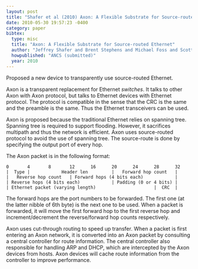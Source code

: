 ```yaml
---
layout: post
title: "Shafer et al (2010) Axon: A Flexible Substrate for Source-routed Ethernet (ANCS)"
date: 2010-05-30 19:57:23 -0400
category: paper
bibtex:
  type: misc
  title: "Axon: A Flexible Substrate for Source-routed Ethernet"
  author: "Jeffrey Shafer and Brent Stephens and Michael Foss and Scott Rixner and Alan L. Cox"
  howpublished: "ANCS (submitted)"
  year: 2010
---
```

Proposed a new device to transparently use source-routed Ethernet.

Axon is a transparent replacement for Ethernet *switches*. It talks to other Axon with Axon protocol, but talks to Ethernet devices with Ethernet protocol. The protocol is compatible in the sense that the CRC is the same and the preamble is the same. Thus the Ethernet transceivers can be used.

Axon is proposed because the traditional Ethernet relies on spanning tree. Spanning tree is required to support flooding. However, it sacrifices multipath and thus the network is efficient. Axon uses source-routed protocol to avoid the use of spanning tree. The source-route is done by specifying the output port of every hop.

The Axon packet is in the following format:

    0       4       8       12      16      20      24      28      32
    |  Type |            Header len         |   Forward hop count   |
    |   Reverse hop count   | Forward hops (4 bits each)            |
    | Reverse hops (4 bits each)            | Padding (0 or 4 bits) |
    | Ethernet packet (varying length)                      |  CRC  |

The forward hops are the port numbers to be forwarded. The first one (at the latter nibble of 6th byte) is the next one to be used. When a packet is forwarded, it will move the first forward hop to the first reverse hop and increment/decrement the reverse/forward hop counts respectively.

Axon uses cut-through routing to speed up transfer. When a packet is first entering an Axon network, it is converted into an Axon packet by consulting a central controller for route information. The central controller also responsible for handling ARP and DHCP, which are intercepted by the Axon devices from hosts. Axon devices will cache route information from the controller to improve performance.
